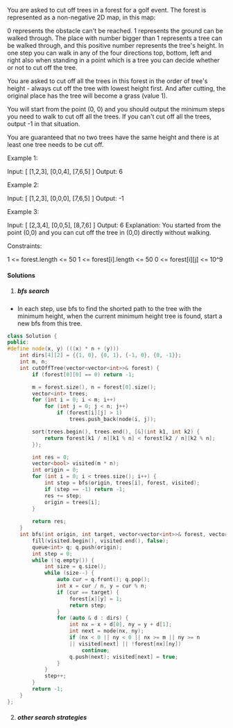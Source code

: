 You are asked to cut off trees in a forest for a golf event. The forest is represented as a non-negative 2D map, in this map:

0 represents the obstacle can't be reached.
1 represents the ground can be walked through.
The place with number bigger than 1 represents a tree can be walked through, and this positive number represents the tree's height.
In one step you can walk in any of the four directions top, bottom, left and right also when standing in a point which is a tree you can decide whether or not to cut off the tree.

You are asked to cut off all the trees in this forest in the order of tree's height - always cut off the tree with lowest height first. And after cutting, the original place has the tree will become a grass (value 1).

You will start from the point (0, 0) and you should output the minimum steps you need to walk to cut off all the trees. If you can't cut off all the trees, output -1 in that situation.

You are guaranteed that no two trees have the same height and there is at least one tree needs to be cut off.

Example 1:

Input: 
[
 [1,2,3],
 [0,0,4],
 [7,6,5]
]
Output: 6
 

Example 2:

Input: 
[
 [1,2,3],
 [0,0,0],
 [7,6,5]
]
Output: -1
 

Example 3:

Input: 
[
 [2,3,4],
 [0,0,5],
 [8,7,6]
]
Output: 6
Explanation: You started from the point (0,0) and you can cut off the tree in (0,0) directly without walking.
 

Constraints:

1 <= forest.length <= 50
1 <= forest[i].length <= 50
0 <= forest[i][j] <= 10^9

#### Solutions

1. ##### bfs search

- In each step, use bfs to find the shorted path to the tree with the minimum height, when the current minimum height tree is found, start a new bfs from this tree.

```cpp
class Solution {
public:
#define node(x, y) (((x) * n + (y)))
    int dirs[4][2] = {{1, 0}, {0, 1}, {-1, 0}, {0, -1}};
    int m, n;
    int cutOffTree(vector<vector<int>>& forest) {
        if (forest[0][0] == 0) return -1;

        m = forest.size(), n = forest[0].size();
        vector<int> trees;
        for (int i = 0; i < m; i++)
            for (int j = 0; j < n; j++)
                if (forest[i][j] > 1)
                    trees.push_back(node(i, j));

        sort(trees.begin(), trees.end(), [&](int k1, int k2) {
            return forest[k1 / n][k1 % n] < forest[k2 / n][k2 % n];
        });

        int res = 0;
        vector<bool> visited(m * n);
        int origin = 0;
        for (int i = 0; i < trees.size(); i++) {
            int step = bfs(origin, trees[i], forest, visited);
            if (step == -1) return -1;
            res += step;
            origin = trees[i];
        }
        
        return res;
    }
    int bfs(int origin, int target, vector<vector<int>>& forest, vector<bool> & visited) {
        fill(visited.begin(), visited.end(), false);
        queue<int> q; q.push(origin);
        int step = 0;
        while (!q.empty()) {
            int size = q.size();
            while (size--) {
                auto cur = q.front(); q.pop();
                int x = cur / n, y = cur % n;
                if (cur == target) {
                    forest[x][y] = 1;
                    return step;
                }
                for (auto & d : dirs) {
                    int nx = x + d[0], ny = y + d[1];
                    int next = node(nx, ny);
                    if (nx < 0 || ny < 0 || nx >= m || ny >= n 
                    || visited[next] || !forest[nx][ny])
                        continue;
                    q.push(next); visited[next] = true;
                }
            }
            step++;
        }
        return -1;
    }
};
```

2. ##### other search strategies